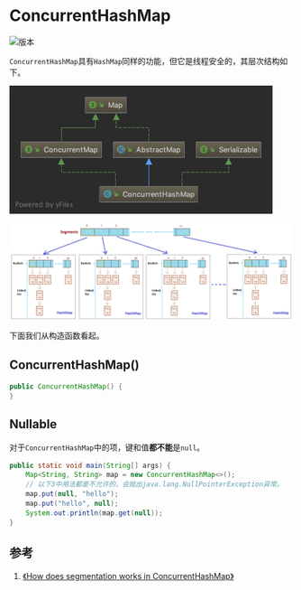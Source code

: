 # ConcurrentHashMap

![版本](https://img.shields.io/badge/java-10-red.svg)

`ConcurrentHashMap`具有`HashMap`同样的功能，但它是线程安全的，其层次结构如下。

![](resources/concurrent_hashmap_1.png)


![](resources/concurrent_hashmap_2.png)

下面我们从构造函数看起。

## ConcurrentHashMap()

```java
public ConcurrentHashMap() {
}
```

## Nullable

对于`ConcurrentHashMap`中的项，键和值**都不能**是`null`。

```java
public static void main(String[] args) {
    Map<String, String> map = new ConcurrentHashMap<>();
    // 以下3中用法都是不允许的，会抛出java.lang.NullPointerException异常。
    map.put(null, "hello");
    map.put("hello", null);
    System.out.println(map.get(null));
}
```

## 参考

1. [《How does segmentation works in ConcurrentHashMap》](https://www.quora.com/How-does-segmentation-works-in-ConcurrentHashMap)
